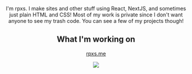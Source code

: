 <div class="container" align="center">
   <p>I'm rpxs. I make sites and other stuff using React, NextJS, and sometimes just plain HTML and CSS! Most of my work is private since I don't want anyone to see my trash code. You can see a few of my projects though!</p>
   <h2>What I'm working on</h2>
   <a href="https://rpxs.me" target="_blank">
      <p>rpxs.me
      <p>
   </a>
<tr>
<td>
   <img src="https://github-readme-stats.vercel.app/api?username=rpxs&theme=chartreuse-dark&count_private=true" />
</td>
   </tr>
</div>
